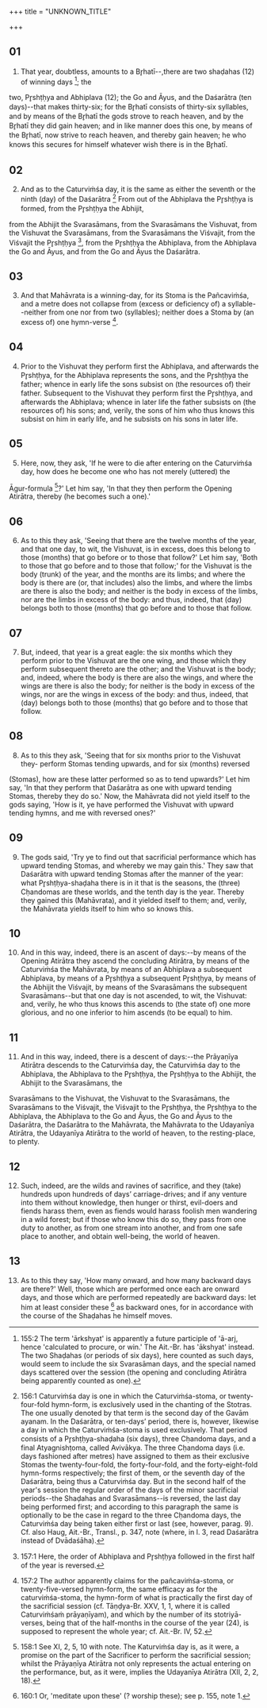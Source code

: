 +++
title = "UNKNOWN_TITLE"

+++


## 01
1. That year, doubtless, amounts to a Br̥hatī--,there are two shaḍahas (12) of winning days  [^egg_467]; the

[^egg_467]: 155:2 The term 'ārkshyat' is apparently a future participle of 'ā-arj,  hence 'calculated to procure, or win.' The Ait.-Br. has 'ākshyat' instead. The two Shaḍahas (or periods of six days), here counted as such days, would seem to include the six Svarasāman days, and the special named days scattered over the session (the opening and concluding Atirātra being apparently counted as one).

two, Pr̥shṭḥya and Abhiplava (12); the Go and Āyus, and the Daśarātra (ten days)--that makes thirty-six; for the Br̥hatī consists of thirty-six syllables, and by means of the Br̥hatī the gods strove to reach heaven, and by the Br̥hatī they did gain heaven; and in like manner does this one, by means of the Br̥hatī, now strive to reach heaven, and thereby gain heaven; he who knows this secures for himself whatever wish there is in the Br̥hatī.

## 02
2. And as to the Caturviṁśa day, it is the same as either the seventh or the ninth (day) of the Daśarātra [^egg_468] From out of the Abhiplava the Pr̥shṭḥya is formed, from the Pr̥shṭḥya the Abhijit,

[^egg_468]: 156:1 Caturviṁśa day is one in which the Caturviṁśa-stoma, or twenty-four-fold hymn-form, is exclusively used in the chanting of the Stotras. The one usually denoted by that term is the second day of the Gavām ayanam. In the Daśarātra, or ten-days’ period, there is, however, likewise a day in which the Caturviṁśa-stoma is used exclusively. That period consists of a Pr̥shṭḥya-shaḍaha (six days), three Cḥandoma days, and a final Atyagnishṭoma, called Avivākya. The three Cḥandoma days (i.e. days fashioned after metres) have assigned to them as their exclusive Stomas the twenty-four-fold, the forty-four-fold, and the forty-eight-fold hymn-forms respectively; the first of them, or the seventh day of the Daśarātra, being thus a Caturviṁśa day. But in the second half of the year's session the regular order of the days of the minor sacrificial periods--the Shaḍahas and Svarasāmans--is reversed, the last day being performed first; and according to this paragraph the same is optionally to be the case in regard to the three Cḥandoma days, the Caturviṁśa day being taken either first or last (see, however, parag. 9). Cf. also Haug, Ait.-Br., Transl., p. 347, note (where, in l. 3, read Daśarātra instead of Dvādaśāha).

from the Abhijit the Svarasāmans, from the Svarasāmans the Vishuvat, from the Vishuvat the Svarasāmans, from the Svarasāmans the Viśvajit, from the Viśvajit the Pr̥shṭḥya [^egg_469], from the Pr̥shṭḥya the Abhiplava, from the Abhiplava the Go and Āyus, and from the Go and Āyus the Daśarātra.

[^egg_469]: 157:1 Here, the order of Abhiplava and Pr̥shṭḥya followed in the first half of the year is reversed.

## 03
3. And that Mahāvrata is a winning-day, for its Stoma is the Pañcaviṁśa, and a metre does not collapse from (excess or deficiency of) a syllable--neither from one nor from two (syllables); neither does a Stoma by (an excess of) one hymn-verse [^egg_470].

[^egg_470]: 157:2 The author apparently claims for the pañcaviṁśa-stoma, or twenty-five-versed hymn-form, the same efficacy as for the caturviṁśa-stoma, the hymn-form of what is practically the first day of the sacrificial session (cf. Tāṇḍya-Br. XXV, 1, 1, where it is called Caturviṁśaṁ prāyaṇīyam), and which by the number of its stotriyā-verses, being that of the half-months in the course of the year (24), is supposed to represent the whole year; cf. Ait.-Br. IV, 52.

## 04
4. Prior to the Vishuvat they perform first the Abhiplava, and afterwards the Pr̥shṭḥya, for the Abhiplava represents the sons, and the Pr̥shṭḥya the father; whence in early life the sons subsist on (the resources of) their father. Subsequent to the Vishuvat they perform first the Pr̥shṭḥya, and afterwards the Abhiplava; whence in later life the father subsists on (the resources of) his sons; and, verily, the sons of him who thus knows this subsist on him in early life, and he subsists on his sons in later life.

## 05
5. Here, now, they ask, 'If he were to die after entering on the Caturviṁśa day, how does he become one who has not merely (uttered) the

 Āgur-formula [^egg_471]?' Let him say, 'In that they then perform the Opening Atirātra, thereby (he becomes such a one).'

[^egg_471]: 158:1 See XI, 2, 5, 10 with note.  The Katurviṁśa day is, as it were, a promise on the part of the Sacrificer to perform the sacrificial session; whilst the Prāyaṇīya Atirātra not only represents the actual entering on the performance, but, as it were, implies the Udayanīya Atirātra (XII, 2, 2, 18).

## 06
6. As to this they ask, 'Seeing that there are the twelve months of the year, and that one day, to wit, the Vishuvat, is in excess, does this belong to those (months) that go before or to those that follow?' Let him say, 'Both to those that go before and to those that follow;' for the Vishuvat is the body (trunk) of the year, and the months are its limbs; and where the body is there are (or, that includes) also the limbs, and where the limbs are there is also the body; and neither is the body in excess of the limbs, nor are the limbs in excess of the body: and thus, indeed, that (day) belongs both to those (months) that go before and to those that follow.

## 07
7. But, indeed, that year is a great eagle: the six months which they perform prior to the Vishuvat are the one wing, and those which they perform subsequent thereto are the other; and the Vishuvat is the body; and, indeed, where the body is there are also the wings, and where the wings are there is also the body; for neither is the body in excess of the wings, nor are the wings in excess of the body: and thus, indeed, that (day) belongs both to those (months) that go before and to those that follow.

## 08
8. As to this they ask, 'Seeing that for six months prior to the Vishuvat they- perform Stomas tending upwards, and for six (months) reversed

 (Stomas), how are these latter performed so as to tend upwards?' Let him say, 'In that they perform that Daśarātra as one with upward tending Stomas, thereby they do so.' Now, the Mahāvrata did not yield itself to the gods saying, 'How is it, ye have performed the Vishuvat with upward tending hymns, and me with reversed ones?'

## 09
9. The gods said, 'Try ye to find out that sacrificial performance which has upward tending Stomas, and whereby we may gain this.' They saw that Daśarātra with upward tending Stomas after the manner of the year: what Pr̥shṭḥya-shaḍaha there is in it that is the seasons, the (three) Cḥandomas are these worlds, and the tenth day is the year. Thereby they gained this (Mahāvrata), and it yielded itself to them; and, verily, the Mahāvrata yields itself to him who so knows this.

## 10
10. And in this way, indeed, there is an ascent of days:--by means of the Opening Atirātra they ascend the concluding Atirātra, by means of the Caturviṁśa the Mahāvrata, by means of an Abhiplava a subsequent Abhiplava, by means of a Pr̥shṭḥya a subsequent Pr̥shṭḥya, by means of the Abhijit the Viśvajit, by means of the Svarasāmans the subsequent Svarasāmans--but that one day is not ascended, to wit, the Vishuvat: and, verily, he who thus knows this ascends to (the state of) one more glorious, and no one inferior to him ascends (to be equal) to him.

## 11
11. And in this way, indeed, there is a descent of days:--the Prāyaṇīya Atirātra descends to the Caturviṁśa day, the Caturviṁśa day to the Abhiplava, the Abhiplava to the Pr̥shṭḥya, the Pr̥shṭḥya to the Abhijit, the Abhijit to the Svarasāmans, the

 Svarasāmans to the Vishuvat, the Vishuvat to the Svarasāmans, the Svarasāmans to the Viśvajit, the Viśvajit to the Pr̥shṭḥya, the Pr̥shṭḥya to the Abhiplava, the Abhiplava to the Go and Āyus, the Go and Āyus to the Daśarātra, the Daśarātra to the Mahāvrata, the Mahāvrata to the Udayanīya Atirātra, the Udayanīya Atirātra to the world of heaven, to the resting-place, to plenty.

## 12
12. Such, indeed, are the wilds and ravines of sacrifice, and they (take) hundreds upon hundreds of days’ carriage-drives; and if any venture into them without knowledge, then hunger or thirst, evil-doers and fiends harass them, even as fiends would harass foolish men wandering in a wild forest; but if those who know this do so, they pass from one duty to another, as from one stream into another, and from one safe place to another, and obtain well-being, the world of heaven.

## 13
13. As to this they say, 'How many onward, and how many backward days are there?' Well, those which are performed once each are onward days, and those which are performed repeatedly are backward days: let him at least consider these [^egg_472] as backward ones, for in accordance with the course of the Shaḍahas he himself moves.

[^egg_472]: 160:1 Or, 'meditate upon these' (? worship these); see p. 155, note 1.

